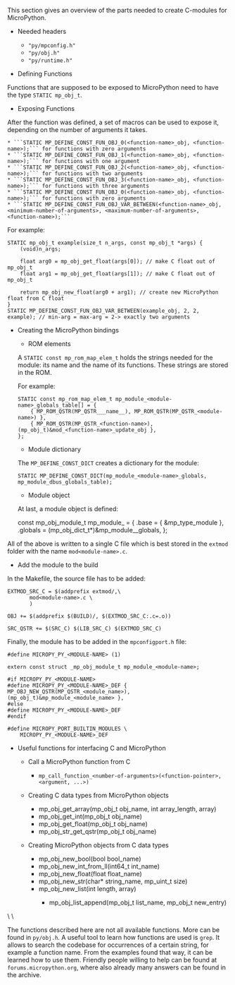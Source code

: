 This section gives an overview of the parts needed to create C-modules for MicroPython.

* Needed headers

    * ```"py/mpconfig.h"```
    * ```"py/obj.h"```
    * ```"py/runtime.h"```

* Defining Functions

Functions that are supposed to be exposed to MicroPython need to have the type ```STATIC mp_obj_t```.

* Exposing Functions

After the function was defined, a set of macros can be used to expose it, depending on the number of arguments it takes.

    * ```STATIC MP_DEFINE_CONST_FUN_OBJ_0(<function-name>_obj, <function-name>);``` for functions with zero arguments
    * ```STATIC MP_DEFINE_CONST_FUN_OBJ_1(<function-name>_obj, <function-name>);``` for functions with one argument
    * ```STATIC MP_DEFINE_CONST_FUN_OBJ_2(<function-name>_obj, <function-name>);``` for functions with two arguments
    * ```STATIC MP_DEFINE_CONST_FUN_OBJ_3(<function-name>_obj, <function-name>);``` for functions with three arguments
    * ```STATIC MP_DEFINE_CONST_FUN_OBJ_0(<function-name>_obj, <function-name>);``` for functions with zero arguments
    * ```STATIC MP_DEFINE_CONST_FUN_OBJ_VAR_BETWEEN(<function-name>_obj, <minimum-number-of-arguments>, <maximum-number-of-arguments>, <function-name>);```

For example:

~~~{.c}
STATIC mp_obj_t example(size_t n_args, const mp_obj_t *args) {
    (void)n_args;

    float arg0 = mp_obj_get_float(args[0]); // make C float out of mp_obj_t
    float arg1 = mp_obj_get_float(args[1]); // make C float out of mp_obj_t

    return mp_obj_new_float(arg0 + arg1); // create new MicroPython float from C float
}
STATIC MP_DEFINE_CONST_FUN_OBJ_VAR_BETWEEN(example_obj, 2, 2, example); // min-arg = max-arg = 2-> exactly two arguments
~~~

* Creating the MicroPython bindings

    * ROM elements

    A ```STATIC const mp_rom_map_elem_t``` holds the strings needed for the module: its name and the name of its functions. These strings are stored in the ROM.

    For example:

    ~~~{.c}
    STATIC const mp_rom_map_elem_t mp_module_<module-name>_globals_table[] = {
        { MP_ROM_QSTR(MP_QSTR___name__), MP_ROM_QSTR(MP_QSTR_<module-name>) },
        { MP_ROM_QSTR(MP_QSTR_<function-name>), (mp_obj_t)&mod_<function-name>_update_obj },
    };
    ~~~

    * Module dictionary

    The ```MP_DEFINE_CONST_DICT``` creates a dictionary for the module:

    ```STATIC MP_DEFINE_CONST_DICT(mp_module_<module-name>_globals, mp_module_dbus_globals_table);```

    * Module object

    At last, a module object is defined:

    const mp_obj_module_t mp_module_<module-name> = {
    .base = { &mp_type_module },
    .globals = (mp_obj_dict_t*)&mp_module_<module-name>_globals,
};

All of the above is written to a single C file which is best stored in the ```extmod``` folder with the name ```mod<module-name>.c```.

* Add the module to the build

In the Makefile, the source file has to be added:

~~~
EXTMOD_SRC_C = $(addprefix extmod/,\
       mod<module-name>.c \
       )

OBJ += $(addprefix $(BUILD)/, $(EXTMOD_SRC_C:.c=.o))

SRC_QSTR += $(SRC_C) $(LIB_SRC_C) $(EXTMOD_SRC_C)
~~~

Finally, the module has to be added in the ```mpconfigport.h``` file:

~~~
#define MICROPY_PY_<MODULE-NAME> (1)

extern const struct _mp_obj_module_t mp_module_<module-name>;

#if MICROPY_PY_<MODULE-NAME>
#define MICROPY_PY_<MODULE-NAME>_DEF { MP_OBJ_NEW_QSTR(MP_QSTR_<module_name>), (mp_obj_t)&mp_module_<module_name> },
#else
#define MICROPY_PY_<MODULE-NAME>_DEF
#endif

#define MICROPY_PORT_BUILTIN_MODULES \
    MICROPY_PY_<MODULE-NAME>_DEF
~~~

* Useful functions for interfacing C and MicroPython

    * Call a MicroPython function from C

        * ```mp_call_function_<number-of-arguments>(<function-pointer>, <argument, ...>)```

    * Creating C data types from MicroPython objects

        * mp_obj_get_array(mp_obj_t obj_name, int array_length, <type> array)
        * mp_obj_get_int(mp_obj_t obj_name)
        * mp_obj_get_float(mp_obj_t obj_name)
        * mp_obj_str_get_qstr(mp_obj_t obj_name)

    * Creating MicroPython objects from C data types

        * mp_obj_new_bool(bool bool_name)
        * mp_obj_new_int_from_ll(int64_t int_name)
        * mp_obj_new_float(float float_name)
        * mp_obj_new_str(char* string_name, mp_uint_t size)
        * mp_obj_new_list(int length, <type> array)
            * mp_obj_list_append(mp_obj_t list_name, mp_obj_t new_entry)

\\ \\

The functions described here are not all available functions. More can be found in ```py/obj.h```. A useful tool to learn how functions are used is ```grep```. It allows to search the codebase for occurrences of a certain string, for example a function name. From the examples found that way, it can be learned how to use them. Friendly people willing to help can be found at ```forums.micropython.org```, where also already many answers can be found in the archive.
